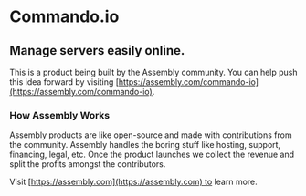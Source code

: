 # Commando.io

## Manage servers easily online.

This is a product being built by the Assembly community. You can help push this idea forward by visiting [https://assembly.com/commando-io](https://assembly.com/commando-io).

### How Assembly Works

Assembly products are like open-source and made with contributions from the community. Assembly handles the boring stuff like hosting, support, financing, legal, etc. Once the product launches we collect the revenue and split the profits amongst the contributors.

Visit [https://assembly.com](https://assembly.com) to learn more.
